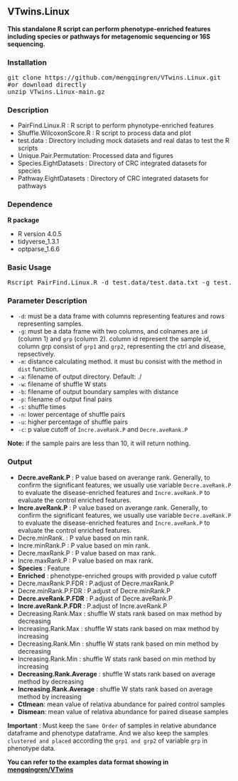 ## VTwins.Linux

**This standalone R script can perform phenotype-enriched features including species or pathways for metagenomic sequencing or 16S sequencing.**

### Installation
<pre>
git clone https://github.com/mengqingren/VTwins.Linux.git
#or download directly
unzip VTwins.Linux-main.gz
</pre>

### Description
- PairFind.Linux.R : R script to perform phynotype-enriched features
- Shuffle.WilcoxonScore.R : R script to process data and plot
- test.data : Directory including mock datasets and real datas to test the R scripts
- Unique.Pair.Permutation: Processed data and figures
- Species.EightDatasets : Directory of CRC integrated datasets for species
- Pathway.EightDatasets : Directory of CRC integrated datasets for pathways


### Dependence

**R package** 
- R version 4.0.5
- tidyverse_1.3.1
- optparse_1.6.6

### Basic Usage
<pre>
Rscript PairFind.Linux.R -d test.data/test.data.txt -g test.data/test.phenodata.txt -a test.data/ -m euclidean -s 10000 -u 0.8 -n 0.2 -w ShuffleWstat -b BoundarySample -p BoundaryPair -o Results.txt -c 0.01
</pre>

### Parameter Description
- `-d`: must be a data frame with columns representing features and rows representing samples.
- `-g`: must be a data frame with two columns, and colnames are `id` (column 1) and `grp` (column 2). column id represent the sample id, column grp consist of `grp1` and `grp2`, representing the ctrl and disease, repsectively.
- `-m`: distance calculating method. it must bu consist with the method in `dist` function.
- `-a`: filename of output directory. Default: ./
- `-w`: filename of shuffle W stats
- `-b`: filename of output boundary samples with distance
- `-p`: filename of output final pairs 
- `-s`: shuffle times
- `-n`: lower percentage of shuffle pairs
- `-u`: higher percentage of shuffle pairs
- `-c`: p value cutoff of `Incre.aveRank.P` and `Decre.aveRank.P`

**Note:** if the sample pairs are less than 10, it will return nothing.

### Output
- **Decre.aveRank.P** : P value based on averange rank. Generally, to confirm the significant features, we usually use variable `Decre.aveRank.P` to evaluate the disease-enriched features and `Incre.aveRank.P` to evaluate the control enriched features. 
- **Incre.aveRank.P** : P value based on averange rank. Generally, to confirm the significant features, we usually use variable `Decre.aveRank.P` to evaluate the disease-enriched features and `Incre.aveRank.P` to evaluate the control enriched features. 
- Decre.minRank. : P value based on min rank.
- Incre.minRank.P : P value based on min rank.
- Decre.maxRank.P : P value based on max rank.
- Incre.maxRank.P : P value based on max rank.
- **Species** : Feature
- **Enriched** : phenotype-enriched groups with provided p value cutoff
- Decre.maxRank.P.FDR : P.adjust of Decre.maxRank.P
- Decre.minRank.P.FDR : P.adjust of Decre.minRank.P
- **Decre.aveRank.P.FDR** : P.adjust of Decre.aveRank.P
- **Incre.aveRank.P.FDR** : P.adjust of Incre.aveRank.P
- Decreasing.Rank.Max : shuffle W stats rank based on max method by decreasing
- Increasing.Rank.Max : shuffle W stats rank based on max method by increasing
- Decreasing.Rank.Min : shuffle W stats rank based on min method by decreasing
- Increasing.Rank.Min : shuffle W stats rank based on min method by increasing
- **Decreasing.Rank.Average** : shuffle W stats rank based on average method by decreasing
- **Increasing.Rank.Average** : shuffle W stats rank based on average method by increasing
- **Ctlmean**: mean value of relativa abundance for paired control samples
- **Dismean**: mean value of relativa abundance for paired disease samples

**Important** : Must keep the `Same Order` of samples in  relative abundance dataframe and phenotype dataframe. And we also keep the samples `clustered and placed` according the `grp1 and grp2` of variable `grp` in phenotype data. 

**You can refer to the examples data format showing in [mengqingren/VTwins](https://github.com/mengqingren/VTwins)**
